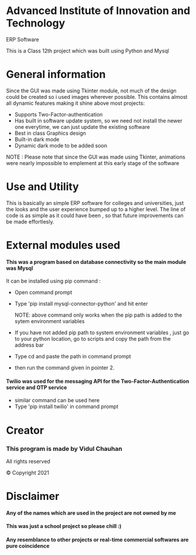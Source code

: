 # Advanced Institute of Innovation and Technology 
ERP Software

This is a Class 12th project which was built using Python and Mysql

# General information

Since the GUI was made using Tkinter module, not much of the design could be created
so i used images wherever possible.
This contains almost all dynamic features making it shine above most projects:

* Supports Two-Factor-authentication
* Has built in software update system, so we need not install the newer one everytime, we can just update the existing software
* Best in class Graphics design
* Built-in dark mode
* Dynamic dark mode to be added soon 

NOTE : Please note that since the GUI was made using Tkinter, animations were nearly impossible to emplement at this early stage of the software

# Use and Utility

This is basically an simple ERP software for colleges and universities, 
just the looks and the user experience bumped up to a higher level.
The line of code is as simple as it could have been , so that future improvements can be made effortlesly.

# External modules used

#### This was a program based on database connectivity so the main module was Mysql

It can be installed using pip command :
* Open command prompt
* Type 'pip install mysql-connector-python' and hit enter

  NOTE: above command only works when the pip path is added to the sytem environment variables

* If you have not added pip path to system environment variables , just go to your python location, go to scripts and copy the path from the address bar
* Type cd and paste the path in command prompt
* then run the command given in pointer 2.

#### Twilio was used for the messaging API for the Two-Factor-Authentication service and OTP service

* similar command can be used here
* Type 'pip install twilio' in command prompt


# Creator
### This program is made by Vidul Chauhan 

All rights reserved 

© Copyright 2021


# Disclaimer  

#### Any of the names which are used in the project are not owned by me 

#### This was just a school project so please chill :)

#### Any resemblance to other projects or real-time commercial softwares are pure coincidence 
